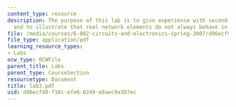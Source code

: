 ```yaml
---
content_type: resource
description: The purpose of this lab is to give experience with second-order networks,
  and to illustrate that real network elements do not always behave in an ideal manner.
file: /media/courses/6-002-circuits-and-electronics-spring-2007/d96ecf98f18cefe60249e8aec9a387ec_lab3.pdf
file_type: application/pdf
learning_resource_types:
- Labs
ocw_type: OCWFile
parent_title: Labs
parent_type: CourseSection
resourcetype: Document
title: lab3.pdf
uid: d96ecf98-f18c-efe6-0249-e8aec9a387ec
---
```

